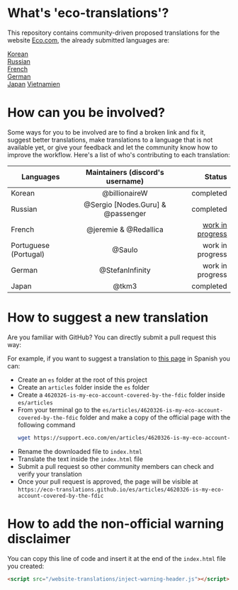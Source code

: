 # What's 'eco-translations'?

This repository contains community-driven proposed translations for the website [Eco.com](https://eco.com), the already submitted languages are:

[Korean](https://eco-community.github.io/website-translations/ko/)  
[Russian](https://eco-community.github.io/website-translations/ru/)  
[French](https://eco-community.github.io/website-translations/fr/)  
[German](https://eco-community.github.io/website-translations/de/)  
[Japan](https://eco-community.github.io/website-translations/ja/)
[Vietnamien](https://eco-community.github.io/website-translations/vn/)

# How can you be involved?

Some ways for you to be involved are to find a broken link and fix it, suggest better translations, make translations to a language that is not available yet, or give your feedback and let the community know how to improve the workflow.
Here's a list of who's contributing to each translation:

| Languages             |  Maintainers (discord's username)  |                                                                                                 Status |
| --------------------- | :--------------------------------: | -----------------------------------------------------------------------------------------------------: |
| Korean                |           @billionaireW            |                                                                                              completed |
| Russian               | @Sergio \[Nodes.Guru] & @passenger |                                                                                              completed |
| French                |       @jeremie & @Redallica        | [work in progress](https://github.com/eco-community/website-translations/blob/master/doc/fr/status.md) |
| Portuguese (Portugal) |               @Saulo               |                                                                                       work in progress |
| German                |          @StefanInfinity           |                                                                                       work in progress |
| Japan                 |               @tkm3                |                                                                                              completed |

# How to suggest a new translation

Are you familiar with GitHub? You can directly submit a pull request this way:

For example, if you want to suggest a translation to [this page](https://support.eco.com/en/articles/4620326-is-my-eco-account-covered-by-the-fdic) in Spanish you can:

- Create an `es` folder at the root of this project
- Create an `articles` folder inside the `es` folder
- Create a `4620326-is-my-eco-account-covered-by-the-fdic` folder inside `es/articles`
- From your terminal go to the `es/articles/4620326-is-my-eco-account-covered-by-the-fdic` folder and make a copy of the official page with the following command
  ```bash
  wget https://support.eco.com/en/articles/4620326-is-my-eco-account-covered-by-the-fdic
  ```
- Rename the downloaded file to `index.html`
- Translate the text inside the `index.html` file
- Submit a pull request so other community members can check and verify your translation
- Once your pull request is approved, the page will be visible at `https://eco-translations.github.io/es/articles/4620326-is-my-eco-account-covered-by-the-fdic`

# How to add the non-official warning disclaimer

You can copy this line of code and insert it at the end of the `index.html` file you created:

```html
<script src="/website-translations/inject-warning-header.js"></script>
```
